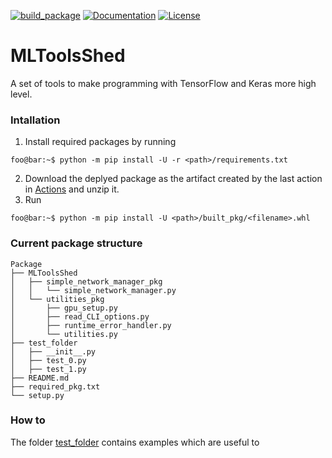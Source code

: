[![build_package](https://github.com/marcoromanelli-github/MLToolsShed/workflows/build_package/badge.svg)](https://github.com/marcoromanelli-github/MLToolsShed/actions)
[![Documentation](https://img.shields.io/badge/Dcoumentation-yes-blue)](https://img.shields.io/badge/Dcoumentation-yes-blue)
[![License](https://img.shields.io/badge/License-MIT-yellow.svg)](https://img.shields.io/badge/License-MIT-yellow.svg)

# MLToolsShed
A set of tools to make programming with TensorFlow and Keras more high level.

### Intallation
1. Install required packages by running
```console
foo@bar:~$ python -m pip install -U -r <path>/requirements.txt
```
2. Download the deplyed package as the artifact created by the last action in [Actions](https://github.com/marcoromanelli-github/MLToolsShed/actions) and unzip it.
3. Run
```console
foo@bar:~$ python -m pip install -U <path>/built_pkg/<filename>.whl
```

### Current package structure
```
Package
├── MLToolsShed
│   ├── simple_network_manager_pkg
│   │   └── simple_network_manager.py
│   └── utilities_pkg
│       ├── gpu_setup.py
│       ├── read_CLI_options.py
│       ├── runtime_error_handler.py
│       └── utilities.py
├── test_folder
│   ├── __init__.py
│   ├── test_0.py
│   ├── test_1.py
├── README.md
├── required_pkg.txt
└── setup.py
```

### How to
The folder [test_folder](https://github.com/marcoromanelli-github/MLToolsShed/tree/master/test_folder) contains examples which are useful to 
